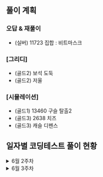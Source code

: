 ## 풀이 계획

### 오답 & 재풀이
- (실버) 11723 집합 : 비트마스크

### [그리디]
- (골드2) 보석 도둑
- (골드2) 저울

### [시뮬레이션]
- (골드1) 13460 구슬 탈출2
- (골드3) 2638 치즈
- (골드3) 캐슬 디펜스

## 일자별 코딩테스트 풀이 현황
<details>
<summary>6월 2주차</summary>

### 6월 10일 코딩테스트
- (실버) 1049 기타줄 / 14916 거스름돈 / 1213 팬린드롬 만들기
- (카카오 LV2) k진수에서 소수 개수 구하기
### 6월 11일 코딩테스트
- (실버) 1449 수리공 항승 / 1080 행렬 / 1343 폴리오미노
- (카카오 LV2) [3차] 압축
### 6월 12일 코딩테스트
- (실버) 2847 게임을 만든 동준이 / 15903 카드합체놀이 / 11501 주식
- (카카오 LV2) [3차] n진수 게임
### 6월 13일 코딩테스트
- (실버) 1316 그룹 단어 체커 / 2941 크로아티아 알파벳 / 1193 분수찾기
- (카카오 LV2) 주차 요금 계산
### 6월 14일 코딩테스트
- (실버) 10773 제로 / 10866 덱 / 1158 요세푸스 문제
- (카카오 LV2) [3차] 파일명 정렬
### 6월 15일 코딩테스트
- (실버) 2563 색종이 / 11723 집합 / 11866 요세푸스 문제 0
### 6월 16일 코딩테스트
- (브론즈) 25304 영수증 / 2743 단어 길이 재기 / 5597 과제 안 내신 분...? / 
10250 ACM 호텔 / 2441 별 찍기 - 4 / 2920 음계 / 25314 코딩은 체육과목 입니다 / 2444 별 찍기 - 7 / 2475 검증수 / 27866 문자와 문자열
- (카카오 LV2) 오픈채팅방
</details>
<details>
<summary>6월 3주차</summary>

### 7월 09일 코딩테스트
- (브론즈) 9086 문자열 / 10757 큰 수 A+B / 10988 팬린드롬인지 확인하기 / 2738 행렬 덧셈 / 3009 네 번째 점 / 1924 2007년 / 11050 이항 계수 1 / 2442 별 찍기 - 5 / 11721 열 개씩 끊어 출력하기 / 1259 팬린드롬수
- (카카오 LV2) [1차] 프렌즈4블록
- (카카오 LV2) 두 큐 합 같게 만들기ㄷ
### 6월 19일 코딩테스트
- (브론즈) 10103 주사위 게임 / 10812 바구니 순서 바꾸기 / 2979 트럭 주차 / 2947 나무 조각 / 14470 전자레인지 / 1592 영식이와 친구들 / 1173 운동 / 3985 롤 케이크 / 1551 수열의 변화 / 21756 지우개
### 6월 20일 코딩테스트
- (골드5) 14719 빗물 / 15662 톱니바퀴 (2)
- (카카오 LV2) 메뉴 리뉴얼
</details>